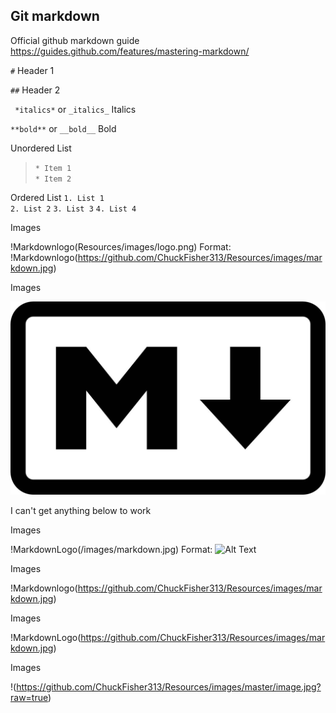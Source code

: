 ## Git markdown ##

Official github markdown guide https://guides.github.com/features/mastering-markdown/

` # ` Header 1 

` ## ` Header 2 

` *italics*` or ` _italics_ ` Italics 

` **bold** ` or ` __bold__ ` Bold 


Unordered List 
> ` * Item 1 `  
> ` * Item 2 ` 

Ordered List 
` 1. List 1 `    
` 2. List 2 `
` 3. List 3 ` 
` 4. List 4 ` 

Images 

!Markdownlogo(Resources/images/logo.png)
Format: !Markdownlogo(https://github.com/ChuckFisher313/Resources/images/markdown.jpg)

Images 

![Markdownlogo](markdown.jpg)






I can't get anything below to work 

Images 

!MarkdownLogo(/images/markdown.jpg)
Format: ![Alt Text](url)

Images 

!Markdownlogo(https://github.com/ChuckFisher313/Resources/images/markdown.jpg)

Images 

!MarkdownLogo(https://github.com/ChuckFisher313/Resources/images/markdown.jpg)

Images 

!(https://github.com/ChuckFisher313/Resources/images/master/image.jpg?raw=true)